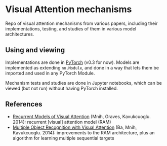 # Visual Attention mechanisms

Repo of visual attention mechanisms from various papers, including their
implementations, testing, and studies of them in various model architectures.

## Using and viewing

Implementations are done in [PyTorch](https://pytorch.org/) (v0.3 for now).
Models are implemented as extending `nn.Module`, and done in a way that lets
them be imported and used in any PyTorch Module.

Mechanism tests and studies are done in Jupyter notebooks, which can be viewed
(but not run) without having PyTorch installed.

## References

* [Recurrent Models of Visual Attention](https://arxiv.org/abs/1406.6247) (Mnih, Graves, Kavukcuoglu. 2014): recurrent \[visual\] attention model (RAM)
* [Multiple Object Recognition with Visual Attention](https://arxiv.org/abs/1412.7755) (Ba, Mnih, Kavukcuoglu. 2014): improvements to the RAM architecture, plus an algorithm for learning multiple sequential targets

